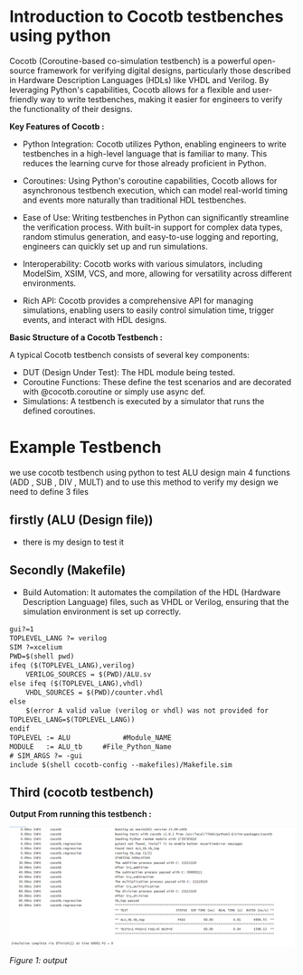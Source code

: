 # Introduction to Cocotb testbenches using python
Cocotb (Coroutine-based co-simulation testbench) is a powerful open-source framework for verifying digital designs, particularly those described in Hardware Description Languages (HDLs) like VHDL and Verilog. By leveraging Python's capabilities, Cocotb allows for a flexible and user-friendly way to write testbenches, making it easier for engineers to verify the functionality of their designs.

**Key Features of Cocotb :**

- Python Integration: Cocotb utilizes Python, enabling engineers to write testbenches in a high-level language that is familiar to many. This reduces the learning curve for those already proficient in Python.

- Coroutines: Using Python's coroutine capabilities, Cocotb allows for asynchronous testbench execution, which can model real-world timing and events more naturally than traditional HDL testbenches.

- Ease of Use: Writing testbenches in Python can significantly streamline the verification process. With built-in support for complex data types, random stimulus generation, and easy-to-use logging and reporting, engineers can quickly set up and run simulations.

- Interoperability: Cocotb works with various simulators, including ModelSim, XSIM, VCS, and more, allowing for versatility across different environments.

- Rich API: Cocotb provides a comprehensive API for managing simulations, enabling users to easily control simulation time, trigger events, and interact with HDL designs.

**Basic Structure of a Cocotb Testbench :**

A typical Cocotb testbench consists of several key components:

- DUT (Design Under Test): The HDL module being tested.
- Coroutine Functions: These define the test scenarios and are decorated with @cocotb.coroutine or simply use async def.
- Simulations: A testbench is executed by a simulator that runs the defined coroutines.

# Example Testbench

we use cocotb testbench using python to test ALU design main 4 functions (ADD , SUB , DIV , MULT) and to use this method to verify my design we need to define 3 files 

## firstly (ALU (Design file))

- there is my design to test it

## Secondly (Makefile)

- Build Automation: It automates the compilation of the HDL (Hardware Description Language) files, such as VHDL or Verilog, ensuring that the simulation environment is set up correctly.

```
gui?=1
TOPLEVEL_LANG ?= verilog
SIM ?=xcelium   
PWD=$(shell pwd)
ifeq ($(TOPLEVEL_LANG),verilog)
    VERILOG_SOURCES = $(PWD)/ALU.sv
else ifeq ($(TOPLEVEL_LANG),vhdl)
    VHDL_SOURCES = $(PWD)/counter.vhdl
else
    $(error A valid value (verilog or vhdl) was not provided for TOPLEVEL_LANG=$(TOPLEVEL_LANG))
endif
TOPLEVEL := ALU             #Module_NAME
MODULE   := ALU_tb     #File_Python_Name
# SIM_ARGS ?= -gui
include $(shell cocotb-config --makefiles)/Makefile.sim 
```

## Third (cocotb testbench)

**Output From running this testbench :**

![Output](output.png)

*Figure 1: output*














